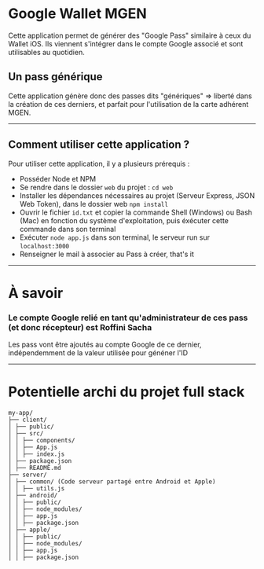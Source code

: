# Google Wallet MGEN

Cette application permet de générer des "Google Pass" similaire à ceux du Wallet iOS.
Ils viennent s'intégrer dans le compte Google associé et sont utilisables au quotidien.

## Un pass générique

Cette application génère donc des passes dits "génériques" => liberté dans la création de ces derniers, et parfait pour l'utilisation de la carte adhérent MGEN.

---

## Comment utiliser cette application ?

Pour utiliser cette application, il y a plusieurs prérequis :

- Posséder Node et NPM
- Se rendre dans le dossier `web` du projet : `cd web`
- Installer les dépendances nécessaires au projet (Serveur Express, JSON Web Token), dans le dossier web `npm install`
- Ouvrir le fichier `id.txt` et copier la commande Shell (Windows) ou Bash (Mac) en fonction du système d'exploitation, puis éxécuter cette commande dans son terminal
- Exécuter `node app.js` dans son terminal, le serveur run sur `localhost:3000`
- Renseigner le mail à associer au Pass à créer, that's it

---

# À savoir

### Le compte Google relié en tant qu'administrateur de ces pass (et donc récepteur) est Roffini Sacha

Les pass vont être ajoutés au compte Google de ce dernier, indépendemment de la valeur utilisée pour généner l'ID

---

# Potentielle archi du projet full stack

```
my-app/
├── client/
│ ├── public/
│ ├── src/
│ │ ├── components/
│ │ ├── App.js
│ │ ├── index.js
│ ├── package.json
│ ├── README.md
├── server/
│ ├── common/ (Code serveur partagé entre Android et Apple)
│ │ ├── utils.js
│ ├── android/
│ │ ├── public/
│ │ ├── node_modules/
│ │ ├── app.js
│ │ ├── package.json
│ ├── apple/
│ │ ├── public/
│ │ ├── node_modules/
│ │ ├── app.js
│ │ ├── package.json
```
